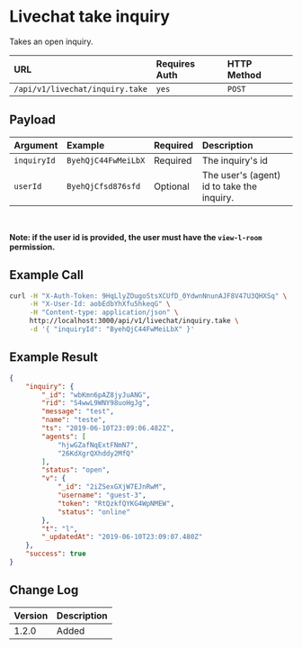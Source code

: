 # Livechat take inquiry

Takes an open inquiry.

| URL | Requires Auth | HTTP Method |
| :--- | :--- | :--- |
| `/api/v1/livechat/inquiry.take` | `yes` | `POST` |

## Payload

| Argument | Example | Required | Description |
| :--- | :--- | :--- | :--- |
| `inquiryId` | `ByehQjC44FwMeiLbX` | Required | The inquiry's id |
| `userId` | `ByehQjCfsd876sfd` | Optional | The user's (agent) id to take the inquiry. |

<br>

**Note: if the user id is provided, the user must have the `view-l-room` permission.**

## Example Call

```bash
curl -H "X-Auth-Token: 9HqLlyZOugoStsXCUfD_0YdwnNnunAJF8V47U3QHXSq" \
     -H "X-User-Id: aobEdbYhXfu5hkeqG" \
     -H "Content-type: application/json" \
     http://localhost:3000/api/v1/livechat/inquiry.take \
     -d '{ "inquiryId": "ByehQjC44FwMeiLbX" }'
```

## Example Result

```json
{
    "inquiry": {
        "_id": "wbKmn6pAZ8jyJuANG",
        "rid": "S4wwL9WNY98uoHgJg",
        "message": "test",
        "name": "teste",
        "ts": "2019-06-10T23:09:06.482Z",
        "agents": [
            "hjwGZafNqExtFNmN7",
            "26KdXgrQXhddy2MfQ"
        ],
        "status": "open",
        "v": {
            "_id": "2iZSexGXjW7EJnRwM",
            "username": "guest-3",
            "token": "RtQzkfQYKG4WpNMEW",
            "status": "online"
        },
        "t": "l",
        "_updatedAt": "2019-06-10T23:09:07.480Z"
    },
    "success": true
}
```

## Change Log

| Version | Description |
| :--- | :--- |
| 1.2.0 | Added |
